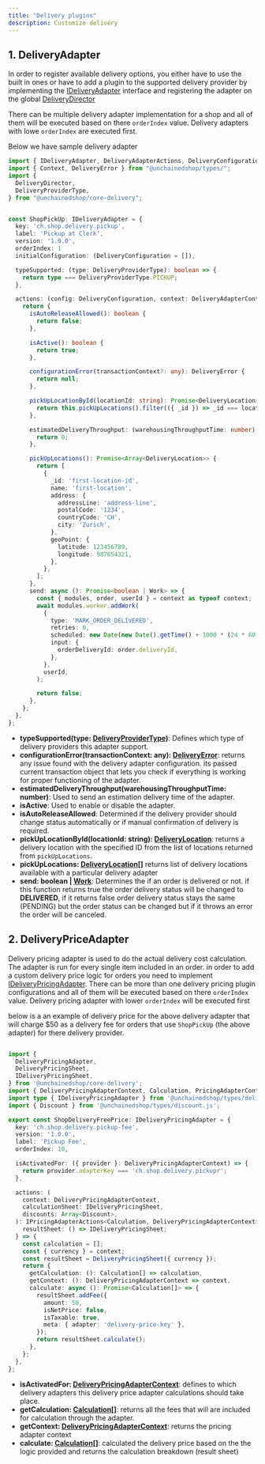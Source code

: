 ```yaml
---
title: "Delivery plugins"
description: Customize delivery 
---
```


## 1. DeliveryAdapter

In order to register available delivery options, you either have to use the built in ones or have to add a plugin to the supported delivery provider by implementing the [IDeliveryAdapter](https://docs.unchained.shop/types/types/delivery.IDeliveryAdapter.html) interface and registering the adapter on the global [DeliveryDirector](https://docs.unchained.shop/types/types/delivery.IDeliveryDirector.html)

There can be multiple delivery adapter implementation for a shop and all of them will be executed based on there `orderIndex` value. Delivery adapters with lowe `orderIndex` are executed first.

Below we have sample delivery adapter 

```typescript
import { IDeliveryAdapter, DeliveryAdapterActions, DeliveryConfiguration, DeliveryAdapterContext, DeliveryLocation } from "@unchainedshop/types/delivery";
import { Context, DeliveryError } from "@unchainedshop/types/";
import {
  DeliveryDirector,
  DeliveryProviderType,
} from "@unchainedshop/core-delivery";


const ShopPickUp: IDeliveryAdapter = {
  key: 'ch.shop.delivery.pickup',
  label: 'Pickup at Clerk',
  version: '1.0.0',
  orderIndex: 1
  initialConfiguration: (DeliveryConfiguration = []),

  typeSupported: (type: DeliveryProviderType): boolean => {
    return type === DeliveryProviderType.PICKUP;
  },

  actions: (config: DeliveryConfiguration, context: DeliveryAdapterContext, unchainedAPI: UnchainedCore): DeliveryAdapterActions => {
    return {
      isAutoReleaseAllowed(): boolean {
        return false;
      },

      isActive(): boolean {
        return true;
      },

      configurationError(transactionContext?: any): DeliveryError {
        return null;
      },

      pickUpLocationById(locationId: string): Promise<DeliveryLocation> {
        return this.pickUpLocations().filter(({ _id }) => _id === locationId);
      },

      estimatedDeliveryThroughput: (warehousingThroughputTime: number) : Promise<number>  => {
        return 0;
      },

      pickUpLocations(): Promise<Array<DeliveryLocation>> {
        return [
          {
            _id: 'first-location-id',
            name: 'first-location',
            address: {
              addressLine: 'address-line',
              postalCode: '1234',
              countryCode: 'CH',
              city: 'Zurich',
            },
            geoPoint: {
              latitude: 123456789,
              longitude: 987654321,
            },
          },
        ];
      },
      send: async (): Promise<boolean | Work> => {
        const { modules, order, userId } = context as typeof context;
        await modules.worker.addWork(
          {
            type: 'MARK_ORDER_DELIVERED',
            retries: 0,
            scheduled: new Date(new Date().getTime() + 1000 * (24 * 60 * 60)),
            input: {
              orderDeliveryId: order.deliveryId,
            },
          },
          userId,
        );

        return false;
      },
    };
  },
};
```

- **typeSupported(type: [DeliveryProviderType](https://docs.unchained.shop/types/enums/delivery.DeliveryProviderType.html))**: Defines which type of delivery providers this adapter support.
- **configurationError(transactionContext: any): [DeliveryError](https://docs.unchained.shop/types/enums/delivery.DeliveryError.html)**: returns any issue found with the delivery adapter configuration.  its passed current transaction object that lets you check if everything is working for proper functioning of the adapter.
- **estimatedDeliveryThroughput(warehousingThroughputTime: number)**: Used to send an estimation delivery time of the adapter.
- **isActive**: Used to enable or disable the adapter.
- **isAutoReleaseAllowed**: Determined if the delivery provider should change status automatically or if manual confirmation of delivery is required.
- **pickUpLocationById(locationId: string): [DeliveryLocation](https://docs.unchained.shop/types/interfaces/delivery.DeliveryLocation.html)**: returns a delivery location with the specified ID from the list of locations returned from `pickUpLocations`.
- **pickUpLocations: [DeliveryLocation](https://docs.unchained.shop/types/interfaces/delivery.DeliveryLocation.html)[]** returns list of delivery locations available with a particular delivery adapter
- **send: boolean | [Work](https://docs.unchained.shop/types/types/worker.Work.html)**: Determines the if an order is delivered or not. if this function returns true the order delivery status will be changed to **DELIVERED**, if it returns false order delivery status stays the same (PENDING) but the order status can be changed but if it throws an error the order will be canceled.



## 2. DeliveryPriceAdapter

Delivery pricing adapter is used to do the actual delivery cost calculation. The adapter is run for every single item included in an order.
in order to add a custom delivery price logic for orders you need to implement [IDeliveryPricingAdapter](https://docs.unchained.shop/types/types/delivery_pricing.IDeliveryPricingAdapter.html).
There can be more than one delivery pricing plugin configurations and all of them will be executed based on there `orderIndex` value. Delivery pricing adapter with lower `orderIndex` will be executed first

below is a an example of delivery price for the above delivery adapter that will charge $50  as a delivery fee for orders that use `ShopPickUp` (the above adapter) for there delivery provider.

```typescript

import {
  DeliveryPricingAdapter,
  DeliveryPricingSheet,
  IDeliveryPricingSheet,
} from '@unchainedshop/core-delivery';
import { DeliveryPricingAdapterContext, Calculation, PricingAdapterContext } from '@unchainedshop/types';
import type { IDeliveryPricingAdapter } from '@unchainedshop/types/delivery.pricing.js';
import { Discount } from '@unchainedshop/types/discount.js';

export const ShopDeliveryFreePrice: IDeliveryPricingAdapter = {
  key: 'ch.shop.delivery.pickup-fee',
  version: '1.0.0',
  label: 'Pickup Fee',
  orderIndex: 10,

  isActivatedFor: ({ provider }: DeliveryPricingAdapterContext) => {
    return provider.adapterKey === 'ch.shop.delivery.pickupr';
  },

  actions: (
    context: DeliveryPricingAdapterContext,
    calculationSheet: IDeliveryPricingSheet,
    discounts: Array<Discount>,
  ): IPricingAdapterActions<Calculation, DeliveryPricingAdapterContext> & {
    resultSheet: () => IDeliveryPricingSheet;
  } => {
    const calculation = [];
    const { currency } = context;
    const resultSheet = DeliveryPricingSheet({ currency });
    return {
      getCalculation: (): Calculation[] => calculation,
      getContext: (): DeliveryPricingAdapterContext => context,
      calculate: async (): Promise<Calculation[]> => {
        resultSheet.addFee({
          amount: 50,
          isNetPrice: false,
          isTaxable: true,
          meta: { adapter: 'delivery-price-key' },
        });
        return resultSheet.calculate();
      },
    };
  },
};


```

- **isActivatedFor: [DeliveryPricingAdapterContext](https://docs.unchained.shop/types/interfaces/delivery_pricing.DeliveryPricingAdapterContext.html)**: defines to which delivery adapters this delivery price adapter calculations should take place.
- **getCalculation: [Calculation[]](https://docs.unchained.shop/types/interfaces/pricing.PricingSheetParams.html#calculation)**: returns all the fees that will are included for calculation through the adapter.
- **getContext: [DeliveryPricingAdapterContext](https://docs.unchained.shop/types/interfaces/delivery_pricing.DeliveryPricingAdapterContext.html)**: returns the pricing adapter context
- **calculate: [Calculation[]](https://docs.unchained.shop/types/interfaces/pricing.PricingSheetParams.html#calculation)**: calculated the delivery price based on the the logic provided and returns the calculation breakdown (result sheet)